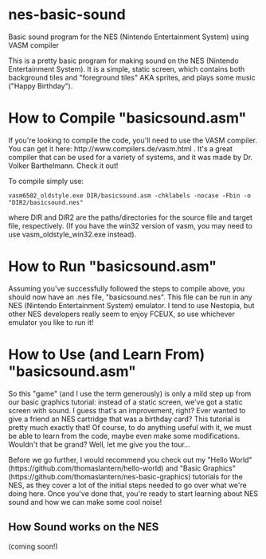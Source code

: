 # nes-basic-sound
Basic sound program for the NES (Nintendo Entertainment System) using VASM compiler

This is a pretty basic program for making sound on the NES (Nintendo Entertainment System). It is a simple, static screen, which contains both background tiles and "foreground tiles" AKA sprites, and plays some music ("Happy Birthday").

<h1> How to Compile "basicsound.asm" </h1>
If you're looking to compile the code, you'll need to use the VASM compiler. You can get it here: http://www.compilers.de/vasm.html . It's a great compiler that can be used for a variety of systems, and it was made by Dr. Volker Barthelmann. Check it out! 

<p>To compile simply use: 
<pre><code>vasm6502_oldstyle.exe DIR/basicsound.asm -chklabels -nocase -Fbin -o "DIR2/basicsound.nes"</code></pre> where DIR and DIR2 are the paths/directories for the source file and target file, respectively. (If you have the win32 version of vasm, you may need to use vasm_oldstyle_win32.exe instead).</p>

<h1>How to Run "basicsound.asm"</h1>
Assuming you've successfully followed the steps to compile above, you should now have an .nes file, "basicsound.nes". This file can be run in any NES (Nintendo Entertainment System) emulator. I tend to use Nestopia, but other NES developers really seem to enjoy FCEUX, so use whichever emulator you like to run it!

<h1>How to Use (and Learn From) "basicsound.asm"</h1>
So this "game" (and I use the term generously) is only a mild step up from our basic graphics tutorial: instead of a static screen, we've got a static screen with sound. I guess that's an improvement, right? Ever wanted to give a friend an NES cartridge that was a birthday card? This tutorial is pretty much exactly that! Of course, to do anything useful with it, we must be able to learn from the code, maybe even make some modifications. Wouldn't that be grand? Well, let me give you the tour...

<p>Before we go further, I would recommend you check out my "Hello World" (https://github.com/thomaslantern/hello-world) and "Basic Graphics" (https://github.com/thomaslantern/nes-basic-graphics) tutorials for the NES, as they cover a lot of the initial steps needed to go over what we're doing here. Once you've done that, you're ready to start learning about NES sound and how we can make some cool noise!</p>

<h2>How Sound works on the NES</h2>
(coming soon!)

